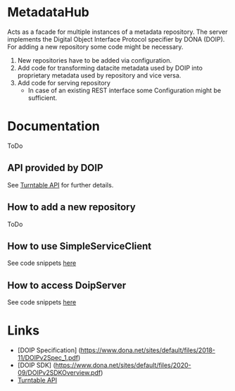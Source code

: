 # MetadataHub

Acts as a facade for multiple instances of a metadata repository.
The server implements the Digital Object Interface Protocol specifier by DONA (DOIP).
For adding a new repository some code might be necessary.
1. New repositories have to be added via configuration.
2. Add code for transforming datacite metadata used by DOIP into proprietary metadata used by repository and vice versa.
3. Add code for serving repository
    - In case of an existing REST interface some Configuration might be sufficient.

# Documentation
ToDo

## API provided by DOIP
See [Turntable API](https://volkerhartmann.github.io/turntable/) for further details.

## How to add a new repository
ToDo

## How to use SimpleServiceClient
See code snippets [here](doc/ExampleUsingSimpleServiceClient.md)

## How to access DoipServer
See code snippets [here](doc/ExampleDoipClient.md)

# Links
- [DOIP Specification] (https://www.dona.net/sites/default/files/2018-11/DOIPv2Spec_1.pdf)
- [DOIP SDK] (https://www.dona.net/sites/default/files/2020-09/DOIPv2SDKOverview.pdf)
- [Turntable API](https://volkerhartmann.github.io/turntable/)